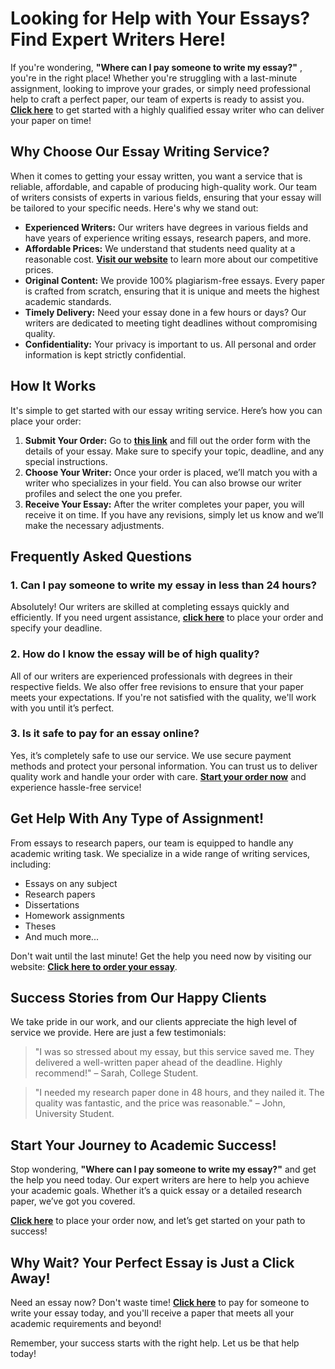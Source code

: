 # Looking for Help with Your Essays? Find Expert Writers Here!

If you're wondering, **"Where can I pay someone to write my essay?"** , you're in the right place! Whether you're struggling with a last-minute assignment, looking to improve your grades, or simply need professional help to craft a perfect paper, our team of experts is ready to assist you. **[Click here](https://tinyurl.com/topessay?keyword=where+can+i+pay+someone+to+write+my+essay)** to get started with a highly qualified essay writer who can deliver your paper on time!

## Why Choose Our Essay Writing Service?

When it comes to getting your essay written, you want a service that is reliable, affordable, and capable of producing high-quality work. Our team of writers consists of experts in various fields, ensuring that your essay will be tailored to your specific needs. Here's why we stand out:

- **Experienced Writers:** Our writers have degrees in various fields and have years of experience writing essays, research papers, and more.
- **Affordable Prices:** We understand that students need quality at a reasonable cost. **[Visit our website](https://tinyurl.com/topessay?keyword=where+can+i+pay+someone+to+write+my+essay)** to learn more about our competitive prices.
- **Original Content:** We provide 100% plagiarism-free essays. Every paper is crafted from scratch, ensuring that it is unique and meets the highest academic standards.
- **Timely Delivery:** Need your essay done in a few hours or days? Our writers are dedicated to meeting tight deadlines without compromising quality.
- **Confidentiality:** Your privacy is important to us. All personal and order information is kept strictly confidential.

## How It Works

It's simple to get started with our essay writing service. Here’s how you can place your order:

1. **Submit Your Order:** Go to **[this link](https://tinyurl.com/topessay?keyword=where+can+i+pay+someone+to+write+my+essay)** and fill out the order form with the details of your essay. Make sure to specify your topic, deadline, and any special instructions.
2. **Choose Your Writer:** Once your order is placed, we’ll match you with a writer who specializes in your field. You can also browse our writer profiles and select the one you prefer.
3. **Receive Your Essay:** After the writer completes your paper, you will receive it on time. If you have any revisions, simply let us know and we’ll make the necessary adjustments.

## Frequently Asked Questions

### 1. Can I pay someone to write my essay in less than 24 hours?

Absolutely! Our writers are skilled at completing essays quickly and efficiently. If you need urgent assistance, **[click here](https://tinyurl.com/topessay?keyword=where+can+i+pay+someone+to+write+my+essay)** to place your order and specify your deadline.

### 2. How do I know the essay will be of high quality?

All of our writers are experienced professionals with degrees in their respective fields. We also offer free revisions to ensure that your paper meets your expectations. If you're not satisfied with the quality, we'll work with you until it’s perfect.

### 3. Is it safe to pay for an essay online?

Yes, it’s completely safe to use our service. We use secure payment methods and protect your personal information. You can trust us to deliver quality work and handle your order with care. **[Start your order now](https://tinyurl.com/topessay?keyword=where+can+i+pay+someone+to+write+my+essay)** and experience hassle-free service!

## Get Help With Any Type of Assignment!

From essays to research papers, our team is equipped to handle any academic writing task. We specialize in a wide range of writing services, including:

- Essays on any subject
- Research papers
- Dissertations
- Homework assignments
- Theses
- And much more...

Don't wait until the last minute! Get the help you need now by visiting our website: **[Click here to order your essay](https://tinyurl.com/topessay?keyword=where+can+i+pay+someone+to+write+my+essay)**.

## Success Stories from Our Happy Clients

We take pride in our work, and our clients appreciate the high level of service we provide. Here are just a few testimonials:

> "I was so stressed about my essay, but this service saved me. They delivered a well-written paper ahead of the deadline. Highly recommend!" – Sarah, College Student.

> "I needed my research paper done in 48 hours, and they nailed it. The quality was fantastic, and the price was reasonable." – John, University Student.

## Start Your Journey to Academic Success!

Stop wondering, **"Where can I pay someone to write my essay?"** and get the help you need today. Our expert writers are here to help you achieve your academic goals. Whether it’s a quick essay or a detailed research paper, we’ve got you covered.

**[Click here](https://tinyurl.com/topessay?keyword=where+can+i+pay+someone+to+write+my+essay)** to place your order now, and let’s get started on your path to success!

## Why Wait? Your Perfect Essay is Just a Click Away!

Need an essay now? Don't waste time! **[Click here](https://tinyurl.com/topessay?keyword=where+can+i+pay+someone+to+write+my+essay)** to pay for someone to write your essay today, and you'll receive a paper that meets all your academic requirements and beyond!

Remember, your success starts with the right help. Let us be that help today!
